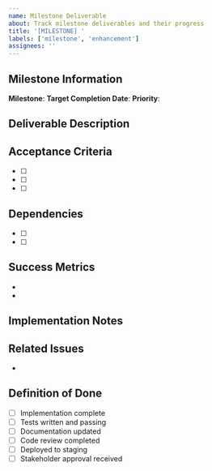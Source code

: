 ```yaml
---
name: Milestone Deliverable
about: Track milestone deliverables and their progress
title: '[MILESTONE] '
labels: ['milestone', 'enhancement']
assignees: ''
---
```


## Milestone Information

**Milestone**: <!-- e.g., Milestone 1: Foundation & Documentation -->
**Target Completion Date**: <!-- e.g., January 15, 2025 -->
**Priority**: <!-- High/Medium/Low -->

## Deliverable Description

<!-- Provide a clear description of what needs to be delivered -->

## Acceptance Criteria

<!-- List specific, measurable criteria that must be met -->

- [ ]
- [ ]
- [ ]

## Dependencies

<!-- List any dependencies or blockers -->

- [ ]
- [ ]

## Success Metrics

<!-- Define how success will be measured -->

-
-

## Implementation Notes

<!-- Any technical notes or considerations -->

## Related Issues

<!-- Link to related issues or PRs -->

-

## Definition of Done

- [ ] Implementation complete
- [ ] Tests written and passing
- [ ] Documentation updated
- [ ] Code review completed
- [ ] Deployed to staging
- [ ] Stakeholder approval received
